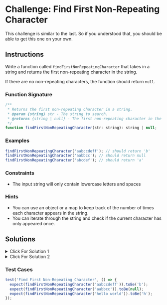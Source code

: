 # Challenge: Find First Non-Repeating Character

This challenge is similar to the last. So if you understood that, you should be able to get this one on your own.

## Instructions

Write a function called `findFirstNonRepeatingCharacter` that takes in a string and returns the first non-repeating character in the string.

If there are no non-repeating characters, the function should return `null`.

### Function Signature

```js
/**
 * Returns the first non-repeating character in a string.
 * @param {string} str - The string to search.
 * @returns {string | null} - The first non-repeating character in the string or null if there are no non-repeating characters.
 */
function findFirstNonRepeatingCharacter(str: string): string | null;
```

### Examples

```js
findFirstNonRepeatingCharacter('aabccdeff'); // should return 'b'
findFirstNonRepeatingCharacter('aabbcc'); // should return null
findFirstNonRepeatingCharacter('abcdef'); // should return 'a'
```

### Constraints

- The input string will only contain lowercase letters and spaces

### Hints

- You can use an object or a map to keep track of the number of times each character appears in the string.
- You can iterate through the string and check if the current character has only appeared once.

## Solutions

<details>
  <summary>Click For Solution 1 </summary>

Using a `Map`:

```js
function findFirstNonRepeatingCharacter(str) {
  const charCount = new Map();

  for (const char of str) {
    charCount.set(char, (charCount.get(char) || 0) + 1);
  }

  for (const char of str) {
    if (charCount.get(char) === 1) {
      return char;
    }
  }

  return null;
}
```

### Explanation

-Initialize a map to keep track of the number of times each character appears in the string.

- Iterate through the string and add each character to the map. If the character is already in the map, we increment its count by 1. If it isn't, we set its count to 1.

- Iterate through the string again and check the map to see if the current character has a count of 1. If it does, we return it because it's the first non-repeating character.
- If we make it through the entire string without returning a character, we return null because there are no non-repeating characters.

</details>

<details>
  <summary>Click For Solution 2 </summary>

Using an object:

```js
function findFirstNonRepeatingCharacter(str) {
  const charCount = {};

  for (const char of str) {
    charCount[char] = (charCount[char] || 0) + 1;
  }

  for (const char of str) {
    if (charCount[char] === 1) {
      return char;
    }
  }

  return null;
}
```

### Explanation

- Initialize an empty object to keep track of the number of times each character appears in the string.
- Iterate through the string and add each character to the object. If the character is already in the object, we increment its count by 1. If it isn't, we set its count to 1.
- Iterate through the string again and check the object to see if the current character has a count of 1. If it does, return it because it's the first non-repeating character.
- If we make it through the entire string without returning a character, we return null because there are no non-repeating characters.

</details>

### Test Cases

```js
test('Find First Non-Repeating Character', () => {
  expect(findFirstNonRepeatingCharacter('aabccdeff')).toBe('b');
  expect(findFirstNonRepeatingCharacter('aabbcc')).toBe(null);
  expect(findFirstNonRepeatingCharacter('hello world')).toBe('h');
});
```
